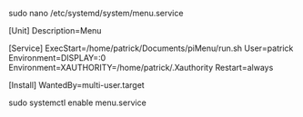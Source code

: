 sudo nano /etc/systemd/system/menu.service

[Unit]
Description=Menu

[Service]
ExecStart=/home/patrick/Documents/piMenu/run.sh
User=patrick
Environment=DISPLAY=:0
Environment=XAUTHORITY=/home/patrick/.Xauthority
Restart=always

[Install]
WantedBy=multi-user.target


sudo systemctl enable menu.service
